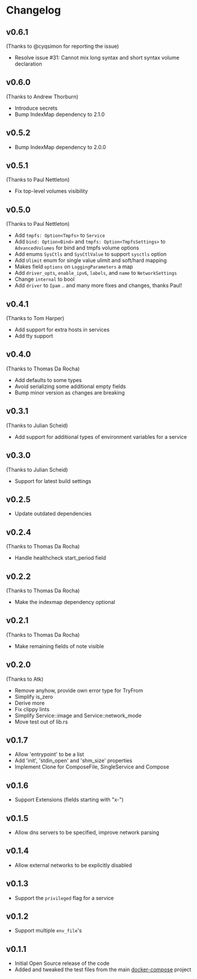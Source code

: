 Changelog
=========

## v0.6.1
(Thanks to @cyqsimon for reporting the issue)
- Resolve issue #31: Cannot mix long syntax and short syntax volume declaration

## v0.6.0
(Thanks to Andrew Thorburn)
- Introduce secrets
- Bump IndexMap dependency to 2.1.0

## v0.5.2
- Bump IndexMap dependency to 2.0.0

## v0.5.1
(Thanks to Paul Nettleton)
- Fix  top-level volumes visibility

## v0.5.0
(Thanks to Paul Nettleton)
- Add `tmpfs: Option<Tmpfs>` to `Service`
- Add `bind: Option<Bind>` and `tmpfs: Option<TmpfsSettings>` to `AdvancedVolumes` for bind and tmpfs volume options
- Add enums `SysCtls` and `SysCtlValue` to support `sysctls` option
- Add `Ulimit` enum for single value ulimit and soft/hard mapping
- Makes field `options` on `LoggingParameters` a map
- Add `driver_opts`, `enable_ipv6`, `labels`, and `name` to `NetworkSettings`
- Change `internal` to bool
- Add `driver` to `Ipam`
.. 
and many more fixes and changes, thanks Paul!

## v0.4.1
(Thanks to Tom Harper)
- Add support for extra hosts in services
- Add tty support

## v0.4.0
(Thanks to Thomas Da Rocha)
- Add defaults to some types
- Avoid serializing some additional empty fields
- Bump minor version as changes are breaking

## v0.3.1
(Thanks to Julian Scheid)
- Add support for additional types of environment variables for a service

## v0.3.0
(Thanks to Julian Scheid)
- Support for latest build settings

## v0.2.5
- Update outdated dependencies

## v0.2.4
(Thanks to Thomas Da Rocha)
- Handle healthcheck start_period field

## v0.2.2
(Thanks to Thomas Da Rocha)
- Make the indexmap dependency optional

## v0.2.1
(Thanks to Thomas Da Rocha)
- Make remaining fields of note visible

## v0.2.0
(Thanks to Atk)
- Remove anyhow, provide own error type for TryFrom
- Simplify is_zero
- Derive more
- Fix clippy lints
- Simplify Service::image and Service::network_mode
- Move test out of lib.rs

## v0.1.7
- Allow 'entrypoint' to be a list
- Add 'init', 'stdin_open' and 'shm_size' properties
- Implement Clone for ComposeFile, SingleService and Compose

## v0.1.6
- Support Extensions (fields starting with "x-")

## v0.1.5
- Allow dns servers to be specified, improve network parsing

## v0.1.4
- Allow external networks to be explicitly disabled

## v0.1.3
- Support the `privileged` flag for a service

## v0.1.2
- Support multiple `env_file`'s

## v0.1.1
- Initial Open Source release of the code
- Added and tweaked the test files from the main [docker-compose](https://github.com/docker/compose/tests/fixtures) project